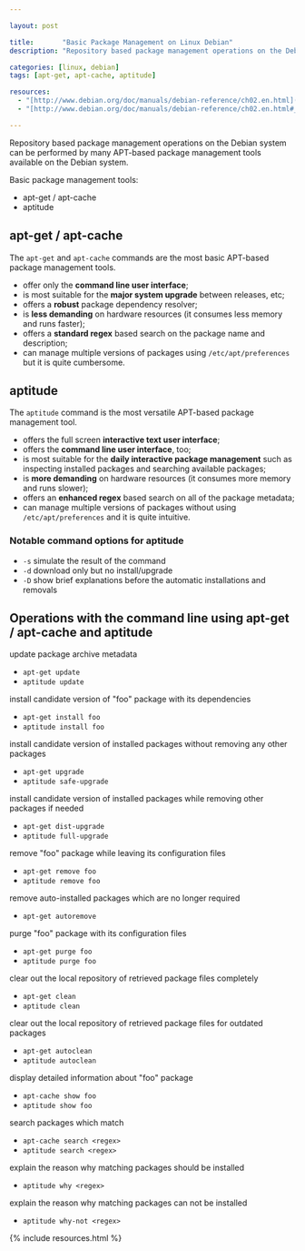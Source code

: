 ```yaml
---

layout: post

title:       "Basic Package Management on Linux Debian"
description: "Repository based package management operations on the Debian system can be performed by many APT-based package management tools (like apt-get and aptitude)."

categories: [linux, debian]
tags: [apt-get, apt-cache, aptitude]

resources:
  - "[http://www.debian.org/doc/manuals/debian-reference/ch02.en.html](http://www.debian.org/doc/manuals/debian-reference/ch02.en.html)"
  - "[http://www.debian.org/doc/manuals/debian-reference/ch02.en.html#_basic_package_management_operations](http://www.debian.org/doc/manuals/debian-reference/ch02.en.html#_basic_package_management_operations)"

---
```



Repository based package management operations on the Debian system can be performed by many APT-based package management tools available on the Debian system.

Basic package management tools:
- apt-get / apt-cache
- aptitude


## apt-get / apt-cache

The `apt-get` and `apt-cache` commands are the most basic APT-based package management tools.

- offer only the **command line user interface**;
- is most suitable for the **major system upgrade** between releases, etc;
- offers a **robust** package dependency resolver;
- is **less demanding** on hardware resources (it consumes less memory and runs faster);
- offers a **standard regex** based search on the package name and description;
- can manage multiple versions of packages using `/etc/apt/preferences` but it is quite cumbersome.


## aptitude

The `aptitude` command is the most versatile APT-based package management tool.

- offers the full screen **interactive text user interface**;
- offers the **command line user interface**, too;
- is most suitable for the **daily interactive package management** such as inspecting installed packages and searching available packages;
- is **more demanding** on hardware resources (it consumes more memory and runs slower);
- offers an **enhanced regex** based search on all of the package metadata;
- can manage multiple versions of packages without using `/etc/apt/preferences` and it is quite intuitive.


### Notable command options for aptitude

- `-s` simulate the result of the command
- `-d` download only but no install/upgrade
- `-D` show brief explanations before the automatic installations and removals


## Operations with the command line using apt-get / apt-cache and aptitude

update package archive metadata
- `apt-get update`
- `aptitude update`

install candidate version of "foo" package with its dependencies
- `apt-get install foo`
- `aptitude install foo`

install candidate version of installed packages without removing any other packages
- `apt-get upgrade`
- `aptitude safe-upgrade`

install candidate version of installed packages while removing other packages if needed
- `apt-get dist-upgrade`
- `aptitude full-upgrade`

remove "foo" package while leaving its configuration files
- `apt-get remove foo`
- `aptitude remove foo`

remove auto-installed packages which are no longer required
- `apt-get autoremove`

purge "foo" package with its configuration files
- `apt-get purge foo`
- `aptitude purge foo`

clear out the local repository of retrieved package files completely
- `apt-get clean`
- `aptitude clean`

clear out the local repository of retrieved package files for outdated packages
- `apt-get autoclean`
- `aptitude autoclean`

display detailed information about "foo" package
- `apt-cache show foo`
- `aptitude show foo`

search packages which match
- `apt-cache search <regex>`
- `aptitude search <regex>`

explain the reason why matching packages should be installed
- `aptitude why <regex>`

explain the reason why matching packages can not be installed
- `aptitude why-not <regex>`


{% include resources.html %}